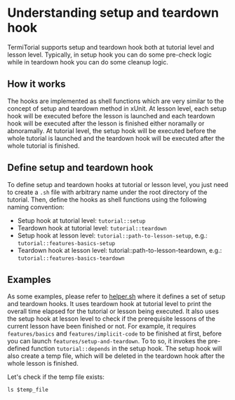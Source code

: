# Understanding setup and teardown hook

TermiTorial supports setup and teardown hook both at tutorial level and lesson level. Typically, in setup hook you
can do some pre-check logic while in teardown hook you can do some cleanup logic. 

## How it works

The hooks are implemented as shell functions which are very similar to the concept of setup and teardown method in
xUnit. At lesson level, each setup hook will be executed before the lesson is launched and each teardown hook will
be executed after the lesson is finished either noramally or abnoramally. At tutorial level, the setup hook will be
executed before the whole tutorial is launched and the teardown hook will be executed after the whole tutorial is
finished.

## Define setup and teardown hook

To define setup and teardown hooks at tutorial or lesson level, you just need to create a `.sh` file with arbitrary
name under the root directory of the tutorial. Then, define the hooks as shell functions using the following naming
convention:
* Setup hook at tutorial level: `tutorial::setup`
* Teardown hook at tutorial level: `tutorial::teardown`
* Setup hook at lesson level: `tutorial::path-to-lesson-setup`, e.g.: `tutorial::features-basics-setup`
* Teardown hook at lesson level: tutorial::path-to-lesson-teardown, e.g.: `tutorial::features-basics-teardown`

## Examples

As some examples, please refer to [helper.sh](helper.sh) where it defines a set of setup and teardown hooks. It uses
teardown hook at tutorial level to print the overall time elapsed for the tutorial or lesson being executed. It also
uses the setup hook at lesson level to check if the prerequisite lessons of the current lesson have been finished or
not. For example, it requires `features/basics` and `features/implicit-code` to be finished at first, before you can
launch `features/setup-and-teardown`. To to so, it invokes the pre-defined function `tutorial::depends` in the setup
hook. The setup hook will also create a temp file, which will be deleted in the teardown hook after the whole lesson
is finished.

Let's check if the temp file exists:
```shell
ls $temp_file
```
<!--shell
TT_PRINT_TIME_ELAPSED=1
-->